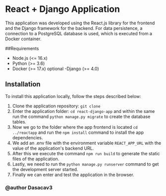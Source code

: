 # React + Django Application

This application was developed using the React.js library for the frontend and the Django framework for the backend. For data persistence, a connection to a PostgreSQL database is used, which is executed from a Docker container.

##Requirements

- Node.js (<= 16.x)
- Python (>= 3.6)
- Docker (>= 17.x) optional
-Django (>= 4.0)

## Installation

To install this application locally, follow the steps described below:

1. Clone the application repository: `git clone`
2. Enter the application folder: `cd react-django-app` and within the same run the command `python manage.py migrate` to create the database tables.
3. Now we go to the folder where the app frontend is located `cd ../reactapp` and run the `npm install` command to install the app dependencies.
4. We add an .env file with the environment variable `REACT_APP_URL` with the value of the application's backend URL.
5. After this we execute the command `npm run build` to generate the static files of the application.
6. Lastly, we need to run the `python manage.py runserver` command to get the development server started.
7. Finally we can enter and test the application in the browser.


### __@author__ Dasacav3
